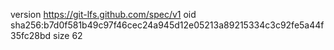 version https://git-lfs.github.com/spec/v1
oid sha256:b7d0f581b49c97f46cec24a945d12e05213a89215334c3c92fe5a44f35fc28bd
size 62
